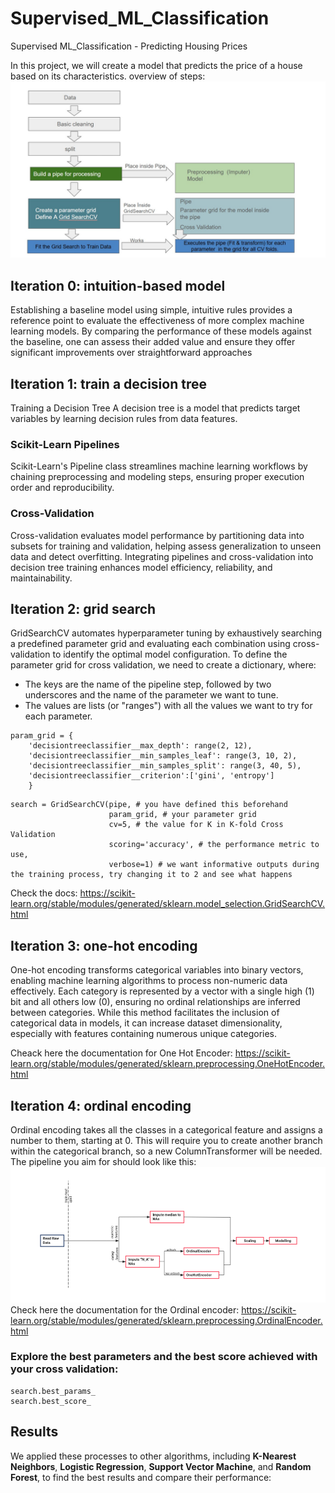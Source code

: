 # Supervised_ML_Classification
Supervised ML_Classification - Predicting Housing Prices


In this project, we will create a model that predicts the price of a house based on its characteristics.
 overview of steps:
 ![Steps Project](images/Steps.jpeg)


 
 
## Iteration 0: intuition-based model
Establishing a baseline model using simple, intuitive rules provides a reference point to evaluate the effectiveness of more complex machine learning models. By comparing the performance of these models against the baseline, one can assess their added value and ensure they offer significant improvements over straightforward approaches

## Iteration 1: train a decision tree
Training a Decision Tree
A decision tree is a model that predicts target variables by learning decision rules from data features.
### Scikit-Learn Pipelines
Scikit-Learn's Pipeline class streamlines machine learning workflows by chaining preprocessing and modeling steps, ensuring proper execution order and reproducibility.
### Cross-Validation
Cross-validation evaluates model performance by partitioning data into subsets for training and validation, helping assess generalization to unseen data and detect overfitting.
Integrating pipelines and cross-validation into decision tree training enhances model efficiency, reliability, and maintainability.


## Iteration 2: grid search
GridSearchCV automates hyperparameter tuning by exhaustively searching a predefined parameter grid and evaluating each combination using cross-validation to identify the optimal model configuration.
To define the parameter grid for cross validation, we need to create a dictionary, where:

- The keys are the name of the pipeline step, followed by two underscores and the name of the parameter we want to tune.
- The values are lists (or "ranges") with all the values we want to try for each parameter.

```
param_grid = {
    'decisiontreeclassifier__max_depth': range(2, 12),
    'decisiontreeclassifier__min_samples_leaf': range(3, 10, 2),
    'decisiontreeclassifier__min_samples_split': range(3, 40, 5),
    'decisiontreeclassifier__criterion':['gini', 'entropy']
    }
```
```
search = GridSearchCV(pipe, # you have defined this beforehand
                      param_grid, # your parameter grid
                      cv=5, # the value for K in K-fold Cross Validation
                      scoring='accuracy', # the performance metric to use,
                      verbose=1) # we want informative outputs during the training process, try changing it to 2 and see what happens
```
Check the docs: https://scikit-learn.org/stable/modules/generated/sklearn.model_selection.GridSearchCV.html


## Iteration 3: one-hot encoding
One-hot encoding transforms categorical variables into binary vectors, enabling machine learning algorithms to process non-numeric data effectively. Each category is represented by a vector with a single high (1) bit and all others low (0), ensuring no ordinal relationships are inferred between categories. While this method facilitates the inclusion of categorical data in models, it can increase dataset dimensionality, especially with features containing numerous unique categories. 

Cheack here the documentation for One Hot Encoder: https://scikit-learn.org/stable/modules/generated/sklearn.preprocessing.OneHotEncoder.html


## Iteration 4: ordinal encoding
Ordinal encoding takes all the classes in a categorical feature and assigns a number to them, starting at 0.
This will require you to create another branch within the categorical branch, so a new ColumnTransformer will be needed. The pipeline you aim for should look like this: 
![Steps Project](images/Ordinal_cat.png)
Check here the documentation for the Ordinal encoder: https://scikit-learn.org/stable/modules/generated/sklearn.preprocessing.OrdinalEncoder.html


### Explore the best parameters and the best score achieved with your cross validation:

```
search.best_params_
search.best_score_
```
## Results
We applied these processes to other algorithms, including **K-Nearest Neighbors**, **Logistic Regression**, **Support Vector Machine**, and **Random Forest**, to find the best results and compare their performance: 
